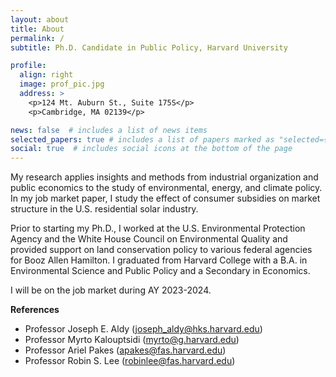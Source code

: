 ```yaml
---
layout: about
title: About
permalink: /
subtitle: Ph.D. Candidate in Public Policy, Harvard University

profile:
  align: right
  image: prof_pic.jpg
  address: >
    <p>124 Mt. Auburn St., Suite 175S</p>
    <p>Cambridge, MA 02139</p>

news: false  # includes a list of news items
selected_papers: true # includes a list of papers marked as "selected={true}"
social: true  # includes social icons at the bottom of the page
---
```


My research applies insights and methods from industrial organization and public economics to the study of environmental, energy, and climate policy.  In my job market paper, I study the effect of consumer subsidies on market structure in the U.S. residential solar industry.

Prior to starting my Ph.D., I worked at the U.S. Environmental Protection Agency and the White House Council on Environmental Quality and provided support on land conservation policy to various federal agencies for Booz Allen Hamilton. I graduated from Harvard College with a B.A. in Environmental Science and Public Policy and a Secondary in Economics.

I will be on the job market during AY 2023-2024.

<strong>References</strong>
* Professor Joseph E. Aldy ([joseph_aldy@hks.harvard.edu](mailto:joseph_aldy@hks.harvard.edu))
* Professor Myrto Kalouptsidi ([myrto@g.harvard.edu](mailto:myrto@g.harvard.edu))
* Professor Ariel Pakes ([apakes@fas.harvard.edu](mailto:apakes@fas.harvard.edu))
* Professor Robin S. Lee ([robinlee@fas.harvard.edu](mailto:robinlee@fas.harvard.edu))